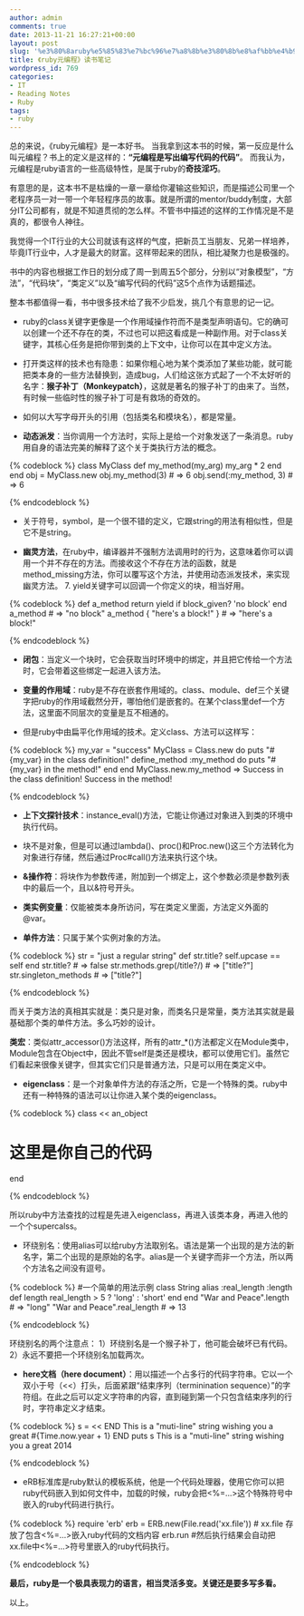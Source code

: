 ```yaml
---
author: admin
comments: true
date: 2013-11-21 16:27:21+00:00
layout: post
slug: '%e3%80%8aruby%e5%85%83%e7%bc%96%e7%a8%8b%e3%80%8b%e8%af%bb%e4%b9%a6%e7%ac%94%e8%ae%b0'
title: 《ruby元编程》读书笔记
wordpress_id: 769
categories:
- IT
- Reading Notes
- Ruby
tags:
- ruby
---
```


总的来说，《ruby元编程》是一本好书。 当我拿到这本书的时候，第一反应是什么叫元编程？书上的定义是这样的：**“元编程是写出编写代码的代码”**。 而我认为，元编程是ruby语言的一些高级特性，是属于ruby的**奇技淫巧**。





有意思的是，这本书不是枯燥的一章一章给你灌输这些知识，而是描述公司里一个老程序员一对一带一个年轻程序员的故事。就是所谓的mentor/buddy制度，大部分IT公司都有，就是不知道贯彻的怎么样。不管书中描述的这样的工作情况是不是真的，都很令人神往。





我觉得一个IT行业的大公司就该有这样的气度，把新员工当朋友、兄弟一样培养，毕竟IT行业中，人才是最大的财富。这样带起来的团队，相比凝聚力也是极强的。





书中的内容也根据工作日的划分成了周一到周五5个部分，分别以“对象模型”，“方法”，“代码块”，“类定义”以及“编写代码的代码”这5个点作为话题描述。





整本书都值得一看，书中很多技术给了我不少启发，挑几个有意思的记一记。







  * ruby的class关键字更像是一个作用域操作符而不是类型声明语句。它的确可以创建一个还不存在的类，不过也可以把这看成是一种副作用。对于class关键字，其核心任务是把你带到类的上下文中，让你可以在其中定义方法。



  * 打开类这样的技术也有隐患：如果你粗心地为某个类添加了某些功能，就可能把类本身的一些方法替换到，造成bug，人们给这张方式起了一个不太好听的名字：**猴子补丁（Monkeypatch）**，这就是著名的猴子补丁的由来了。当然，有时候一些临时性的猴子补丁可是有救场的奇效的。



  * 如何以大写字母开头的引用（包括类名和模块名），都是常量。



  * **动态派发**：当你调用一个方法时，实际上是给一个对象发送了一条消息。ruby用自身的语法完美的解释了这个关于类执行方法的概念。





{% codeblock %}
class MyClass
   def my_method(my_arg)
     my_arg * 2
   end
 end
 obj = MyClass.new
 obj.my_method(3) # => 6
 obj.send(:my_method, 3) # => 6

{% endcodeblock %}


<!-- more -->



  * 关于符号，symbol，是一个很不错的定义，它跟string的用法有相似性，但是它不是string。



  * **幽灵方法**，在ruby中，编译器并不强制方法调用时的行为，这意味着你可以调用一个并不存在的方法。而接收这个不存在方法的函数，就是method_missing方法，你可以覆写这个方法，并使用动态派发技术，来实现幽灵方法。 7. yield关键字可以回调一个你定义的块，相当好用。





{% codeblock %}
def a_method
  return yield if block_given? 'no block'
end
a_method # => "no block" 
a_method { "here's a block!" } # => "here's a block!"

{% endcodeblock %}




  * **闭包**：当定义一个块时，它会获取当时环境中的绑定，并且把它传给一个方法时，它会带着这些绑定一起进入该方法。



  * **变量的作用域**：ruby是不存在嵌套作用域的。class、module、def三个关键字把ruby的作用域截然分开，哪怕他们是嵌套的。在某个class里def一个方法，这里面不同层次的变量是互不相通的。



  * 但是ruby中由扁平化作用域的技术。定义class、方法可以这样写：





{% codeblock %}
my_var = "success" 
MyClass = Class.new do 
  puts "#{my_var} in the class definition!" 
  define_method :my_method do
    puts "#{my_var} in the method!" 
  end
end 
MyClass.new.my_method
 => Success in the class definition!
    Success in the method!

{% endcodeblock %}




  * **上下文探针技术**：instance_eval()方法，它能让你通过对象进入到类的环境中执行代码。



  * 块不是对象，但是可以通过lambda()、proc()和Proc.new()这三个方法转化为对象进行存储，然后通过Proc#call()方法来执行这个块。



  * **&操作符**：将块作为参数传递，附加到一个绑定上，这个参数必须是参数列表中的最后一个，且以&符号开头。



  * **类实例变量**：仅能被类本身所访问，写在类定义里面，方法定义外面的@var。



  * **单件方法**：只属于某个实例对象的方法。





{% codeblock %}
str = "just a regular string" 
def str.title?
  self.upcase == self
end 
str.title? # => false 
str.methods.grep(/title?/) # => ["title?"]
str.singleton_methods # => ["title?"]

{% endcodeblock %}




而关于类方法的真相其实就是：类只是对象，而类名只是常量，类方法其实就是最基础那个类的单件方法。多么巧妙的设计。





**类宏**：类似attr_accessor()方法这样，所有的attr_*()方法都定义在Module类中，Module包含在Object中，因此不管self是类还是模块，都可以使用它们。虽然它们看起来很像关键字，但其实它们只是普通方法，只是可以用在类定义中。







  * **eigenclass**：是一个对象单件方法的存活之所，它是一个特殊的类。ruby中还有一种特殊的语法可以让你进入某个类的eigenclass。




{% codeblock %}
class << an_object
# 这里是你自己的代码
end 

{% endcodeblock %}




所以ruby中方法查找的过程是先进入eigenclass，再进入该类本身，再进入他的一个个supercalss。







  * 环绕别名：使用alias可以给ruby方法取别名。语法是第一个出现的是方法的新名字，第二个出现的是原始的名字。alias是一个关键字而非一个方法，所以两个方法名之间没有逗号。 




{% codeblock %}
#一个简单的用法示例 
class String
 alias :real_length :length
 def length
   real_length > 5 ? 'long' : 'short'
 end 
end 
"War and Peace".length # => "long" 
"War and Peace".real_length # => 13

{% endcodeblock %}




环绕别名的两个注意点： 1）环绕别名是一个猴子补丁，他可能会破坏已有代码。 2）永远不要把一个环绕别名加载两次。







  * **here文档（here document）**：用以描述一个占多行的代码字符串。它以一个双小于号（<<）打头，后面紧跟“结束序列（terminination sequence）”的字符组。在此之后可以定义字符串的内容，直到碰到第一个只包含结束序列的行时，字符串定义才结束。 




{% codeblock %}
s = << END This is a "muti-line" string wishing you a great #{Time.now.year + 1}
 END 
puts s This is a "muti-line" string wishing you a great 2014

{% endcodeblock %}




  * eRB标准库是ruby默认的模板系统，他是一个代码处理器，使用它你可以把ruby代码嵌入到如何文件中，加载的时候，ruby会把<%=...>这个特殊符号中嵌入的ruby代码进行执行。 




{% codeblock %}
require 'erb' 
erb = ERB.new(File.read('xx.file')) # xx.file 存放了包含<%=...>嵌入ruby代码的文档内容 
erb.run #然后执行结果会自动把xx.file中<%=...>符号里嵌入的ruby代码执行。

{% endcodeblock %}




**最后，ruby是一个极具表现力的语言，相当灵活多变。关键还是要多写多看。**





以上。



